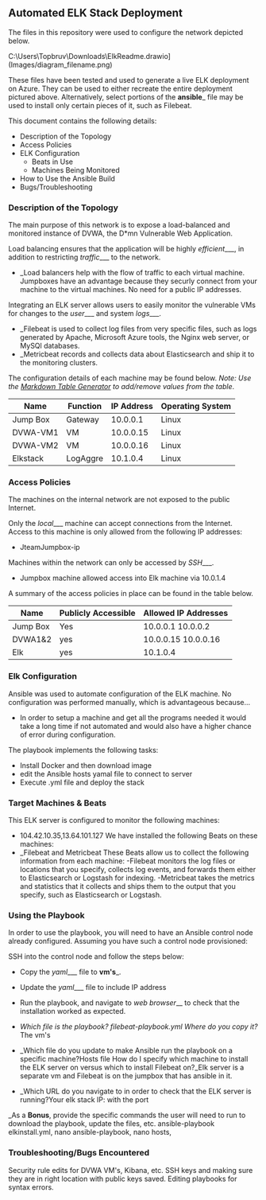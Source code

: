 ## Automated ELK Stack Deployment

The files in this repository were used to configure the network depicted below.


 C:\Users\Topbruv\Downloads\ElkReadme.drawio](Images/diagram_filename.png)

These files have been tested and used to generate a live ELK deployment on Azure. They can be used to either recreate the entire deployment pictured above. Alternatively, select portions of the __ansible___ file may be used to install only certain pieces of it, such as Filebeat.


This document contains the following details:
- Description of the Topology
- Access Policies
- ELK Configuration
  - Beats in Use
  - Machines Being Monitored
- How to Use the Ansible Build
- Bugs/Troubleshooting


### Description of the Topology

The main purpose of this network is to expose a load-balanced and monitored instance of DVWA, the D*mn Vulnerable Web Application.

Load balancing ensures that the application will be highly _efficient____, in addition to restricting _traffic____ to the network.
- _Load balancers help with the flow of traffic to each virtual machine. Jumpboxes have an advantage because they securly connect from your machine to the virtual machines. No need for a public IP addresses.

Integrating an ELK server allows users to easily monitor the vulnerable VMs for changes to the _user____ and system _logs____.
- _Filebeat is used to collect log files from very specific files, such as logs generated by Apache, Microsoft Azure tools, the Nginx web server, or MySQl databases. 
- _Metricbeat records and collects data about Elasticsearch and ship it to the monitoring clusters.

The configuration details of each machine may be found below.
_Note: Use the [Markdown Table Generator](http://www.tablesgenerator.com/markdown_tables) to add/remove values from the table_.

| Name     | Function | IP Address | Operating System |
|----------|----------|------------|------------------|
| Jump Box | Gateway  | 10.0.0.1   | Linux            |
| DVWA-VM1 | VM       | 10.0.0.15  | Linux            |
| DVWA-VM2 | VM       | 10.0.0.16  | Linux            |
| Elkstack | LogAggre | 10.1.0.4   | Linux            |

### Access Policies

The machines on the internal network are not exposed to the public Internet. 

Only the _local____ machine can accept connections from the Internet. Access to this machine is only allowed from the following IP addresses:
- JteamJumpbox-ip

Machines within the network can only be accessed by _SSH____.
-  Jumpbox machine allowed access into Elk machine via 10.0.1.4

A summary of the access policies in place can be found in the table below.

| Name     | Publicly Accessible | Allowed IP Addresses |
|----------|---------------------|----------------------|
| Jump Box | Yes                | 10.0.0.1 10.0.0.2    |
| DVWA1&2  | yes                | 10.0.0.15 10.0.0.16  |
|  Elk     | yes                |  10.1.0.4            |

### Elk Configuration

Ansible was used to automate configuration of the ELK machine. No configuration was performed manually, which is advantageous because...
- In order to setup a machine and get all the programs needed it would take a long time if not automated and would also have a higher chance of error during configuration.

The playbook implements the following tasks:
- Install Docker and then download image
- edit the Ansible hosts yamal file to connect to server
- Execute .yml file and deploy the stack

### Target Machines & Beats
This ELK server is configured to monitor the following machines:
- 104.42.10.35,13.64.101.127
We have installed the following Beats on these machines:
- _Filebeat and Metricbeat
These Beats allow us to collect the following information from each machine:
-Filebeat monitors the log files or locations that you specify, collects log events, and forwards them either to Elasticsearch or Logstash for indexing. 
-Metricbeat takes the metrics and statistics that it collects and ships them to the output that you specify, such as Elasticsearch or Logstash.

### Using the Playbook
In order to use the playbook, you will need to have an Ansible control node already configured. Assuming you have such a control node provisioned: 

SSH into the control node and follow the steps below:
- Copy the _yaml____ file to __vm's___.
- Update the _yaml____ file to include IP address
- Run the playbook, and navigate to _web browser___ to check that the installation worked as expected.


- _Which file is the playbook? filebeat-playbook.yml 
Where do you copy it?_ The vm's
- _Which file do you update to make Ansible run the playbook on a specific machine?Hosts file How do I specify which machine to install the ELK server on versus which to install Filebeat on?_Elk server is a separate vm and Filebeat is on the jumpbox that has ansible in it.
- _Which URL do you navigate to in order to check that the ELK server is running?Your elk stack IP: with the port

_As a **Bonus**, provide the specific commands the user will need to run to download the playbook, update the files, etc.
ansible-playbook elkinstall.yml, nano ansible-playbook, nano hosts,

### Troubleshooting/Bugs Encountered
Security rule edits for DVWA VM's, Kibana, etc.
SSH keys and making sure they are in right location with public keys saved.
Editing playbooks for syntax errors. 

